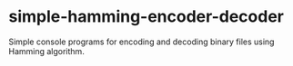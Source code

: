 # simple-hamming-encoder-decoder
Simple console programs for encoding and decoding binary files using Hamming algorithm.
